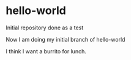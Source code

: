# hello-world
Initial repository done as a test

Now I am doing my initial branch of hello-world

I think I want a burrito for lunch.
